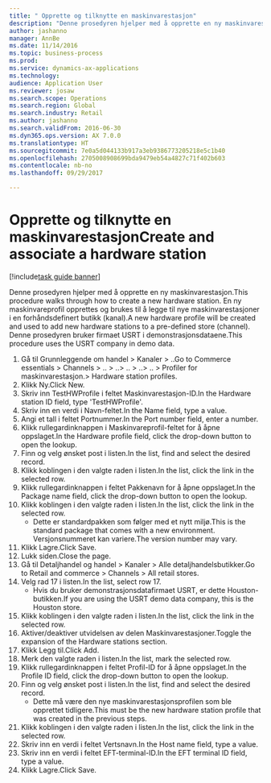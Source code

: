 ```yaml
--- 
title: " Opprette og tilknytte en maskinvarestasjon"
description: "Denne prosedyren hjelper med å opprette en ny maskinvarestasjon."
author: jashanno
manager: AnnBe
ms.date: 11/14/2016
ms.topic: business-process
ms.prod: 
ms.service: dynamics-ax-applications
ms.technology: 
audience: Application User
ms.reviewer: josaw
ms.search.scope: Operations
ms.search.region: Global
ms.search.industry: Retail
ms.author: jashanno
ms.search.validFrom: 2016-06-30
ms.dyn365.ops.version: AX 7.0.0
ms.translationtype: HT
ms.sourcegitcommit: 7e0a5d044133b917a3eb9386773205218e5c1b40
ms.openlocfilehash: 2705008908699bda9479eb54a4827c71f402b603
ms.contentlocale: nb-no
ms.lasthandoff: 09/29/2017

---
```

# <a name="create-and-associate-a-hardware-station"></a><span data-ttu-id="6885f-103"> Opprette og tilknytte en maskinvarestasjon</span><span class="sxs-lookup"><span data-stu-id="6885f-103">Create and associate a hardware station</span></span>

[!include[task guide banner](../includes/task-guide-banner.md)]

<span data-ttu-id="6885f-104">Denne prosedyren hjelper med å opprette en ny maskinvarestasjon.</span><span class="sxs-lookup"><span data-stu-id="6885f-104">This procedure walks through how to create a new hardware station.</span></span> <span data-ttu-id="6885f-105">En ny maskinvareprofil opprettes og brukes til å legge til nye maskinvarestasjoner i en forhåndsdefinert butikk (kanal).</span><span class="sxs-lookup"><span data-stu-id="6885f-105">A new hardware profile will be created and used to add new hardware stations to a pre-defined store (channel).</span></span> <span data-ttu-id="6885f-106">Denne prosedyren bruker firmaet USRT i demonstrasjonsdataene.</span><span class="sxs-lookup"><span data-stu-id="6885f-106">This procedure uses the USRT company in demo data.</span></span>

1. <span data-ttu-id="6885f-107">Gå til Grunnleggende om handel > Kanaler > ..</span><span class="sxs-lookup"><span data-stu-id="6885f-107">Go to Commerce essentials > Channels > ..</span></span> <span data-ttu-id="6885f-108">> ..</span><span class="sxs-lookup"><span data-stu-id="6885f-108">> ..</span></span> <span data-ttu-id="6885f-109">> ..</span><span class="sxs-lookup"><span data-stu-id="6885f-109">> ..</span></span> <span data-ttu-id="6885f-110">> Profiler for maskinvarestasjon.</span><span class="sxs-lookup"><span data-stu-id="6885f-110">> Hardware station profiles.</span></span>
2. <span data-ttu-id="6885f-111">Klikk Ny.</span><span class="sxs-lookup"><span data-stu-id="6885f-111">Click New.</span></span>
3. <span data-ttu-id="6885f-112">Skriv inn TestHWProfile i feltet Maskinvarestasjon-ID.</span><span class="sxs-lookup"><span data-stu-id="6885f-112">In the Hardware station ID field, type 'TestHWProfile'.</span></span>
4. <span data-ttu-id="6885f-113">Skriv inn en verdi i Navn-feltet.</span><span class="sxs-lookup"><span data-stu-id="6885f-113">In the Name field, type a value.</span></span>
5. <span data-ttu-id="6885f-114">Angi et tall i feltet Portnummer.</span><span class="sxs-lookup"><span data-stu-id="6885f-114">In the Port number field, enter a number.</span></span>
6. <span data-ttu-id="6885f-115">Klikk rullegardinknappen i Maskinvareprofil-feltet for å åpne oppslaget.</span><span class="sxs-lookup"><span data-stu-id="6885f-115">In the Hardware profile field, click the drop-down button to open the lookup.</span></span>
7. <span data-ttu-id="6885f-116">Finn og velg ønsket post i listen.</span><span class="sxs-lookup"><span data-stu-id="6885f-116">In the list, find and select the desired record.</span></span>
8. <span data-ttu-id="6885f-117">Klikk koblingen i den valgte raden i listen.</span><span class="sxs-lookup"><span data-stu-id="6885f-117">In the list, click the link in the selected row.</span></span>
9. <span data-ttu-id="6885f-118">Klikk rullegardinknappen i feltet Pakkenavn for å åpne oppslaget.</span><span class="sxs-lookup"><span data-stu-id="6885f-118">In the Package name field, click the drop-down button to open the lookup.</span></span>
10. <span data-ttu-id="6885f-119">Klikk koblingen i den valgte raden i listen.</span><span class="sxs-lookup"><span data-stu-id="6885f-119">In the list, click the link in the selected row.</span></span>
    * <span data-ttu-id="6885f-120">Dette er standardpakken som følger med et nytt miljø.</span><span class="sxs-lookup"><span data-stu-id="6885f-120">This is the standard package that comes with a new environment.</span></span> <span data-ttu-id="6885f-121">Versjonsnummeret kan variere.</span><span class="sxs-lookup"><span data-stu-id="6885f-121">The version number may vary.</span></span>  
11. <span data-ttu-id="6885f-122">Klikk Lagre.</span><span class="sxs-lookup"><span data-stu-id="6885f-122">Click Save.</span></span>
12. <span data-ttu-id="6885f-123">Lukk siden.</span><span class="sxs-lookup"><span data-stu-id="6885f-123">Close the page.</span></span>
13. <span data-ttu-id="6885f-124">Gå til Detaljhandel og handel > Kanaler > Alle detaljhandelsbutikker.</span><span class="sxs-lookup"><span data-stu-id="6885f-124">Go to Retail and commerce > Channels > All retail stores.</span></span>
14. <span data-ttu-id="6885f-125">Velg rad 17 i listen.</span><span class="sxs-lookup"><span data-stu-id="6885f-125">In the list, select row 17.</span></span>
    * <span data-ttu-id="6885f-126">Hvis du bruker demonstrasjonsdatafirmaet USRT, er dette Houston-butikken.</span><span class="sxs-lookup"><span data-stu-id="6885f-126">If you are using the USRT demo data company, this is the Houston store.</span></span>  
15. <span data-ttu-id="6885f-127">Klikk koblingen i den valgte raden i listen.</span><span class="sxs-lookup"><span data-stu-id="6885f-127">In the list, click the link in the selected row.</span></span>
16. <span data-ttu-id="6885f-128">Aktiver/deaktiver utvidelsen av delen Maskinvarestasjoner.</span><span class="sxs-lookup"><span data-stu-id="6885f-128">Toggle the expansion of the Hardware stations section.</span></span>
17. <span data-ttu-id="6885f-129">Klikk Legg til.</span><span class="sxs-lookup"><span data-stu-id="6885f-129">Click Add.</span></span>
18. <span data-ttu-id="6885f-130">Merk den valgte raden i listen.</span><span class="sxs-lookup"><span data-stu-id="6885f-130">In the list, mark the selected row.</span></span>
19. <span data-ttu-id="6885f-131">Klikk rullegardinknappen i feltet Profil-ID for å åpne oppslaget.</span><span class="sxs-lookup"><span data-stu-id="6885f-131">In the Profile ID field, click the drop-down button to open the lookup.</span></span>
20. <span data-ttu-id="6885f-132">Finn og velg ønsket post i listen.</span><span class="sxs-lookup"><span data-stu-id="6885f-132">In the list, find and select the desired record.</span></span>
    * <span data-ttu-id="6885f-133">Dette må være den nye maskinvarestasjonsprofilen som ble opprettet tidligere.</span><span class="sxs-lookup"><span data-stu-id="6885f-133">This must be the new hardware station profile that was created in the previous steps.</span></span>  
21. <span data-ttu-id="6885f-134">Klikk koblingen i den valgte raden i listen.</span><span class="sxs-lookup"><span data-stu-id="6885f-134">In the list, click the link in the selected row.</span></span>
22. <span data-ttu-id="6885f-135">Skriv inn en verdi i feltet Vertsnavn.</span><span class="sxs-lookup"><span data-stu-id="6885f-135">In the Host name field, type a value.</span></span>
23. <span data-ttu-id="6885f-136">Skriv inn en verdi i feltet EFT-terminal-ID.</span><span class="sxs-lookup"><span data-stu-id="6885f-136">In the EFT terminal ID field, type a value.</span></span>
24. <span data-ttu-id="6885f-137">Klikk Lagre.</span><span class="sxs-lookup"><span data-stu-id="6885f-137">Click Save.</span></span>


